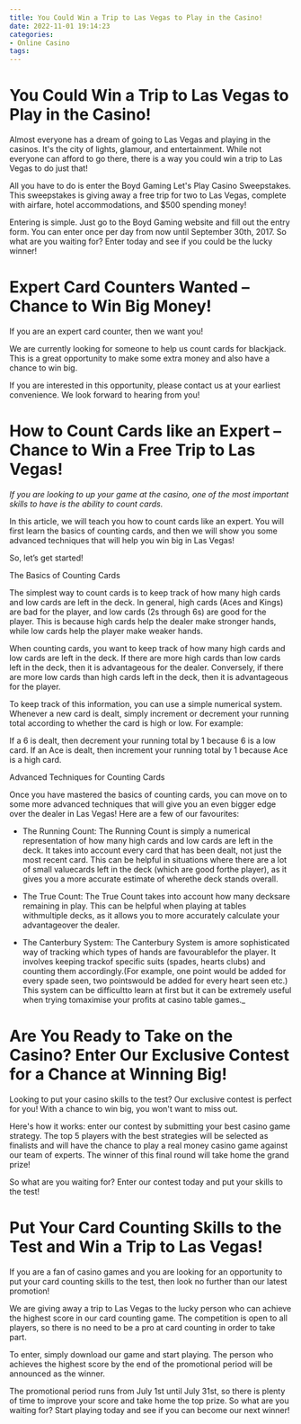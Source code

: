 ```yaml
---
title: You Could Win a Trip to Las Vegas to Play in the Casino!
date: 2022-11-01 19:14:23
categories:
- Online Casino
tags:
---
```



#  You Could Win a Trip to Las Vegas to Play in the Casino!

Almost everyone has a dream of going to Las Vegas and playing in the casinos. It's the city of lights, glamour, and entertainment. While not everyone can afford to go there, there is a way you could win a trip to Las Vegas to do just that!

All you have to do is enter the Boyd Gaming Let's Play Casino Sweepstakes. This sweepstakes is giving away a free trip for two to Las Vegas, complete with airfare, hotel accommodations, and $500 spending money!

Entering is simple. Just go to the Boyd Gaming website and fill out the entry form. You can enter once per day from now until September 30th, 2017. So what are you waiting for? Enter today and see if you could be the lucky winner!

#  Expert Card Counters Wanted – Chance to Win Big Money!

If you are an expert card counter, then we want you!

We are currently looking for someone to help us count cards for blackjack. This is a great opportunity to make some extra money and also have a chance to win big.

If you are interested in this opportunity, please contact us at your earliest convenience. We look forward to hearing from you!

#  How to Count Cards like an Expert – Chance to Win a Free Trip to Las Vegas!

_If you are looking to up your game at the casino, one of the most important skills to have is the ability to count cards._

In this article, we will teach you how to count cards like an expert. You will first learn the basics of counting cards, and then we will show you some advanced techniques that will help you win big in Las Vegas!

So, let’s get started!

The Basics of Counting Cards

The simplest way to count cards is to keep track of how many high cards and low cards are left in the deck. In general, high cards (Aces and Kings) are bad for the player, and low cards (2s through 6s) are good for the player. This is because high cards help the dealer make stronger hands, while low cards help the player make weaker hands.

When counting cards, you want to keep track of how many high cards and low cards are left in the deck. If there are more high cards than low cards left in the deck, then it is advantageous for the dealer. Conversely, if there are more low cards than high cards left in the deck, then it is advantageous for the player.

To keep track of this information, you can use a simple numerical system. Whenever a new card is dealt, simply increment or decrement your running total according to whether the card is high or low. For example:

If a 6 is dealt, then decrement your running total by 1 because 6 is a low card. If an Ace is dealt, then increment your running total by 1 because Ace is a high card.

Advanced Techniques for Counting Cards

Once you have mastered the basics of counting cards, you can move on to some more advanced techniques that will give you an even bigger edge over the dealer in Las Vegas! Here are a few of our favourites:


  * The Running Count: The Running Count is simply a numerical representation of how many high cards and low cards are left in the deck. It takes into account every card that has been dealt, not just the most recent card. This can be helpful in situations where there are a lot of small valuecards left in the deck (which are good forthe player), as it gives you a more accurate estimate of wherethe deck stands overall.

  * The True Count: The True Count takes into account how many decksare remaining in play. This can be helpful when playing at tables withmultiple decks, as it allows you to more accurately calculate your advantageover the dealer.

  * The Canterbury System: The Canterbury System is amore sophisticated way of tracking which types of hands are favourablefor the player. It involves keeping trackof specific suits (spades, hearts clubs) and counting them accordingly.(For example, one point would be added for every spade seen, two pointswould be added for every heart seen etc.) This system can be difficultto learn at first but it can be extremely useful when trying tomaximise your profits at casino table games._

#  Are You Ready to Take on the Casino? Enter Our Exclusive Contest for a Chance at Winning Big!

Looking to put your casino skills to the test? Our exclusive contest is perfect for you! With a chance to win big, you won't want to miss out.

Here's how it works: enter our contest by submitting your best casino game strategy. The top 5 players with the best strategies will be selected as finalists and will have the chance to play a real money casino game against our team of experts. The winner of this final round will take home the grand prize!

So what are you waiting for? Enter our contest today and put your skills to the test!

#  Put Your Card Counting Skills to the Test and Win a Trip to Las Vegas!

If you are a fan of casino games and you are looking for an opportunity to put your card counting skills to the test, then look no further than our latest promotion!

We are giving away a trip to Las Vegas to the lucky person who can achieve the highest score in our card counting game. The competition is open to all players, so there is no need to be a pro at card counting in order to take part.

To enter, simply download our game and start playing. The person who achieves the highest score by the end of the promotional period will be announced as the winner.

The promotional period runs from July 1st until July 31st, so there is plenty of time to improve your score and take home the top prize. So what are you waiting for? Start playing today and see if you can become our next winner!